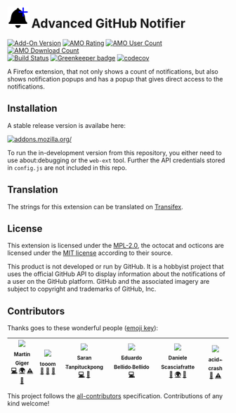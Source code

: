 # ![](images/icon-48.png) Advanced GitHub Notifier

[![Add-On Version](https://img.shields.io/amo/v/advanced-github-notifier.svg)](https://addons.mozilla.org/firefox/addon/advanced-github-notifier/?src=external-ghversion) [![AMO Rating](https://img.shields.io/amo/stars/advanced-github-notifier.svg)](https://addons.mozilla.org/firefox/addon/advanced-github-notifier/?src=external-ghrating) [![AMO User Count](https://img.shields.io/amo/users/advanced-github-notifier.svg)](https://addons.mozilla.org/firefox/addon/advanced-github-notifier/?src=external-ghusers) [![AMO Download Count](https://img.shields.io/amo/d/advanced-github-notifier.svg)](https://addons.mozilla.org/firefox/addon/advanced-github-notifier/?src=external-ghdownloads)<br>
[![Build Status](https://travis-ci.org/freaktechnik/advanced-github-notifier.svg?branch=master)](https://travis-ci.org/freaktechnik/advanced-github-notifier)  [![Greenkeeper badge](https://badges.greenkeeper.io/freaktechnik/advanced-github-notifier.svg)](https://greenkeeper.io/)  [![codecov](https://codecov.io/gh/freaktechnik/advanced-github-notifier/branch/master/graph/badge.svg)](https://codecov.io/gh/freaktechnik/advanced-github-notifier)

A Firefox extension, that not only shows a count of notifications, but also
shows notification popups and has a popup that gives direct access to the
notifications.

## Installation
A stable release version is availabe here:

[![addons.mozilla.org/](https://addons.cdn.mozilla.net/static/img/addons-buttons/AMO-button_2.png)](https://addons.mozilla.org/firefox/addon/advanced-github-notifier/)

To run the in-development version from this repository, you either need to use
about:debugging or the `web-ext` tool. Further the API credentials stored in `config.js` are not
included in this repo.

## Translation
The strings for this extension can be translated on [Transifex](https://www.transifex.com/freaktechnik/advanced-github-notifier/).

## License
This extension is licensed under the [MPL-2.0](LICENSE), the octocat and octicons
are licensed under the [MIT license](images/LICENSE) according to their source.

This product is not developed or run by GitHub. It is a hobbyist project that
uses the official GitHub API to display information about the notifications
of a user on the GitHub platform. GitHub and the associated imagery are subject
to copyright and trademarks of GitHub, Inc.

## Contributors

Thanks goes to these wonderful people ([emoji key](https://github.com/kentcdodds/all-contributors#emoji-key)):

<!-- ALL-CONTRIBUTORS-LIST:START - Do not remove or modify this section -->
<!-- prettier-ignore -->
| [<img src="https://avatars0.githubusercontent.com/u/640949?v=4" width="100px;"/><br /><sub><b>Martin Giger</b></sub>](https://humanoids.be)<br />[💻](https://github.com/freaktechnik/advanced-github-notifier/commits?author=freaktechnik "Code") [🌍](#translation-freaktechnik "Translation") [⚠️](https://github.com/freaktechnik/advanced-github-notifier/commits?author=freaktechnik "Tests") [📖](https://github.com/freaktechnik/advanced-github-notifier/commits?author=freaktechnik "Documentation") | [<img src="https://avatars2.githubusercontent.com/u/272550?v=4" width="100px;"/><br /><sub><b>tooom</b></sub>](https://github.com/Tooom)<br />[📖](https://github.com/freaktechnik/advanced-github-notifier/commits?author=Tooom "Documentation") [🐛](https://github.com/freaktechnik/advanced-github-notifier/issues?q=author%3ATooom "Bug reports") [🤔](#ideas-Tooom "Ideas, Planning, & Feedback") | [<img src="https://avatars3.githubusercontent.com/u/4688092?v=4" width="100px;"/><br /><sub><b>Saran Tanpituckpong</b></sub>](https://www.google.com/+SaranTanpituckpong)<br />[💻](https://github.com/freaktechnik/advanced-github-notifier/commits?author=gluons "Code") [🐛](https://github.com/freaktechnik/advanced-github-notifier/issues?q=author%3Agluons "Bug reports") | [<img src="https://avatars1.githubusercontent.com/u/1192339?v=4" width="100px;"/><br /><sub><b>Eduardo Bellido Bellido</b></sub>](https://edubxb.net)<br />[💻](https://github.com/freaktechnik/advanced-github-notifier/commits?author=edubxb "Code") | [<img src="https://avatars2.githubusercontent.com/u/403283?v=4" width="100px;"/><br /><sub><b>Daniele Scasciafratte</b></sub>](https://daniele.tech)<br />[🐛](https://github.com/freaktechnik/advanced-github-notifier/issues?q=author%3AMte90 "Bug reports") [🌍](#translation-Mte90 "Translation") [🤔](#ideas-Mte90 "Ideas, Planning, & Feedback") | [<img src="https://avatars3.githubusercontent.com/u/32600318?v=4" width="100px;"/><br /><sub><b>acid-crash</b></sub>](https://github.com/Acid-Crash)<br />[🐛](https://github.com/freaktechnik/advanced-github-notifier/issues?q=author%3AAcid-Crash "Bug reports") [⚠️](https://github.com/freaktechnik/advanced-github-notifier/commits?author=Acid-Crash "Tests") |
| :---: | :---: | :---: | :---: | :---: | :---: |
<!-- ALL-CONTRIBUTORS-LIST:END -->

This project follows the [all-contributors](https://github.com/kentcdodds/all-contributors) specification. Contributions of any kind welcome!